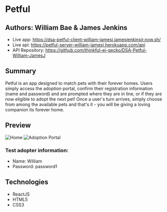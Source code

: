 # Petful
## Authors: William Bae & James Jenkins

- Live app: https://dsa-petful-client-william-jamesj.jamesjenkinsjr.now.sh/
- Live api: https://petful-server-william-jamesj.herokuapp.com/api
- API Repository: https://github.com/thinkful-ei-gecko/DSA-Petful-William-JamesJ

## Summary

Petful is an app designed to match pets with their forever homes. Users simply access the adoption portal, confirm their registration information (name and password) and are prompted where they are in line, or if they are now eligible to adopt the next pet! Once a user's turn arrives, simply choose from among the available pets and that's it - you will be giving a loving companion its forever home.

## Preview

![Home](https://user-images.githubusercontent.com/13262817/68979518-c6020c80-07cb-11ea-8ef2-34ce3b8a17d2.png)
![Adoption Portal](https://user-images.githubusercontent.com/13262817/68979515-c39fb280-07cb-11ea-8c80-94af3d0beaad.png)

### Test adopter information: 
  - Name: William
  - Password: password1

## Technologies
- ReactJS
- HTML5
- CSS3

